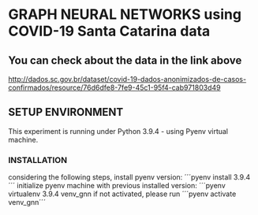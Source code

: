 # GRAPH NEURAL NETWORKS using COVID-19 Santa Catarina data 

## You can check about the data in the link above
http://dados.sc.gov.br/dataset/covid-19-dados-anonimizados-de-casos-confirmados/resource/76d6dfe8-7fe9-45c1-95f4-cab971803d49

## SETUP ENVIRONMENT
This experiment is running under Python 3.9.4 - using Pyenv virtual machine.

### INSTALLATION
considering the following steps, install pyenv version:
´´´pyenv install 3.9.4´´´
initialize pyenv machine with previous installed version:
´´´pyenv virtualenv 3.9.4 venv_gnn
if not activated, please run
´´´pyenv activate venv_gnn´´´
